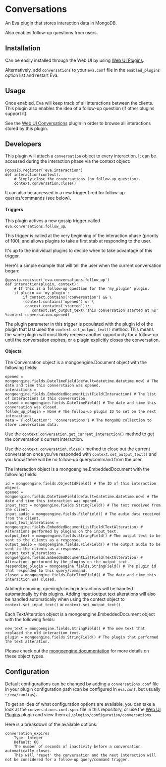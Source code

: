 Conversations
=============

An Eva plugin that stores interaction data in MongoDB.

Also enables follow-up questions from users.

## Installation

Can be easily installed through the Web UI by using [Web UI Plugins](https://github.com/edouardpoitras/eva-web-ui-plugins).

Alternatively, add `conversations` to your `eva.conf` file in the `enabled_plugins` option list and restart Eva.

## Usage

Once enabled, Eva will keep track of all interactions between the clients.
This plugin also enables the idea of a follow-up question (if other plugins support it).

See the [Web UI Conversations](https://github.com/edouardpoitras/eva-web-ui-conversations) plugin in order to browse all interactions stored by this plugin.

## Developers

This plugin will attach a `conversation` object to every interaction.
It can be accessed during the interaction phase via the context object:

    @gossip.register('eva.interaction')
    def interaction(context):
        # Simply close the conversations (no follow-up question).
        context.conversation.close()

It can also be accessed in a new trigger fired for follow-up queries/commands (see below).

#### Triggers

This plugin actives a new gossip trigger called `eva.conversations.follow_up`.

This trigger is called at the very beginning of the interaction phase (priority of 100), and allows plugins to take a first stab at responding to the user.

It's up to the individual plugins to decide when to take advantage of this trigger.

Here's a simple example that will tell the user when the current conversation began:

    @gossip.register('eva.conversations.follow_up')
    def interaction(plugin, context):
        # If this is a follow-up question for the 'my_plugin' plugin.
        if plugin == 'my_plugin':
            if context.contains('conversation') && \
            (context.contains('opened') or \
             context.contains('started')):
                context.set_output_text('This conversation started at %s' %context.conversation.opened)

The plugin parameter in this trigger is populated with the plugin id of the plugin that last used the `context.set_output_text()` method.
This means the same plugin will most likely receive another opportunity for a follow-up until the conversation expires, or a plugin explicitly closes the conversation.

#### Objects

The Conversation object is a mongoengine.Document object with the following fields:

    opened = mongoengine.fields.DateTimeField(default=datetime.datetime.now) # The date and time this converstaion was opened.
    interactions = mongoengine.fields.EmbeddedDocumentListField(Interaction) # The list of Interactions in this conversation.
    closed = mongoengine.fields.DateTimeField() # The date and time this conversation was closed.
    follow_up_plugin = None # The follow-up plugin ID to set on the next interaction.
    meta = {'collection': 'conversations'} # The MongoDB collection to store conversation data.

Use the `context.conversation.get_current_interaction()` method to get the conversation's current interaction.

Use the `context.conversation.close()` method to close out the current conversation once you've responded with `context.set_output_text()` and you know there will be no follow-up query/command from the user.

The Interaction object is a mongoengine.EmbeddedDocument with the following fields:

    id = mongoengine.fields.ObjectIdField() # The ID of this interaction object.
    opened = mongoengine.fields.DateTimeField(default=datetime.datetime.now) # The date and time this interaction was opened.
    input_text = mongoengine.fields.StringField() # The text received from the client.
    input_audio = mongoengine.fields.FileField() # The audio data received from the client.
    input_text_alterations = mongoengine.fields.EmbeddedDocumentListField(TextAlteration) # Alterations performed by plugins on the input_text.
    output_text = mongoengine.fields.StringField() # The output text to be sent to the clients as a response.
    output_audio = mongoengine.fields.FileField() # The output audio to be sent to the clients as a response.
    output_text_alterations = mongoengine.fields.EmbeddedDocumentListField(TextAlteration) # Alterations performed by the plugins on the output_text.
    responding_plugin = mongoengine.fields.StringField() # The plugin id that responded to this query/command.
    closed = mongoengine.fields.DateTimeField() # The date and time this interaction was closed.

Adding/removing, opening/closing interactions will be handled automatically by this plugins.
Adding input/output text alterations will also be handled automatically when using the context object to `context.set_input_text()` or `context.set_output_text()`.

Each TextAlteration object is a mongoengine.EmbeddedDocument object with the following fields:

    new_text = mongoengine.fields.StringField() # The new text that replaced the old interaction text.
    plugin = mongoengine.fields.StringField() # The plugin that performed the text alteration.

Please check out the [mongoengine documentation](http://docs.mongoengine.org/) for more details on these object types.

## Configuration

Default configurations can be changed by adding a `conversations.conf` file in your plugin configuration path (can be configured in `eva.conf`, but usually `~/eva/configs`).

To get an idea of what configuration options are available, you can take a look at the `conversations.conf.spec` file in this repository, or use the [Web UI Plugins](https://github.com/edouardpoitras/eva-web-ui-plugins) plugin and view them at `/plugins/configuration/conversations`.

Here is a breakdown of the available options:

    conversation_expires
        Type: Integer
        Default: 60
        The number of seconds of inactivity before a conversation automatically closes.
        This will 'reset' the conversation and the next interaction will not be considered for a follow-up query/command trigger.

